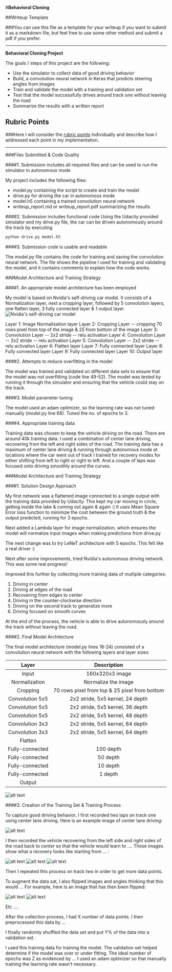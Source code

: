 #**Behavioral Cloning** 

##Writeup Template

###You can use this file as a template for your writeup if you want to submit it as a markdown file, but feel free to use some other method and submit a pdf if you prefer.

---

**Behavioral Cloning Project**

The goals / steps of this project are the following:
* Use the simulator to collect data of good driving behavior
* Build, a convolution neural network in Keras that predicts steering angles from images
* Train and validate the model with a training and validation set
* Test that the model successfully drives around track one without leaving the road
* Summarize the results with a written report


[//]: # (Image References)

[image1]: ./examples/nVidia_model.png "Model Visualization"
[image2]: ./examples/placeholder.png "Grayscaling"
[image3]: ./examples/placeholder_small.png "Recovery Image"
[image4]: ./examples/placeholder_small.png "Recovery Image"
[image5]: ./examples/placeholder_small.png "Recovery Image"
[image6]: ./examples/placeholder_small.png "Normal Image"
[image7]: ./examples/placeholder_small.png "Flipped Image"

## Rubric Points
###Here I will consider the [rubric points](https://review.udacity.com/#!/rubrics/432/view) individually and describe how I addressed each point in my implementation.  

---
###Files Submitted & Code Quality

####1. Submission includes all required files and can be used to run the simulator in autonomous mode

My project includes the following files:
* model.py containing the script to create and train the model
* drive.py for driving the car in autonomous mode
* model.h5 containing a trained convolution neural network 
* writeup_report.md or writeup_report.pdf summarizing the results

####2. Submission includes functional code
Using the Udacity provided simulator and my drive.py file, the car can be driven autonomously around the track by executing 
```sh
python drive.py model.h5
```

####3. Submission code is usable and readable

The model.py file contains the code for training and saving the convolution neural network. The file shows the pipeline I used for training and validating the model, and it contains comments to explain how the code works.

###Model Architecture and Training Strategy

####1. An appropriate model architecture has been employed

My model is based on Nvidia's self-driving car model. It consists of a Normalization layer, next a cropping layer, 
followed by 5 convolution layers, one flatten layer, 3 fully connected layer & 1 output layer.
![Nvidia's self-driving car model][image1]

Layer 1: Image Normalization layer
Layer 2: Cropping Layer -- cropping 70 rows pixel from top of the image & 25 from bottom of the image
Layer 3: Convolution Layer -- 2x2 stride -- relu activation
Layer 4: Convolution Layer -- 2x2 stride -- relu activation
Layer 5: Convolution Layer -- 2x2 stride -- relu activation
Layer 6: Flatten layer
Layer 7: Fully connected layer
Layer 8: Fully connected layer
Layer 9: Fully connected layer
Layer 10: Output layer

####2. Attempts to reduce overfitting in the model

The model was trained and validated on different data sets to ensure that the model was not overfitting (code line 49-52). 
The model was tested by running it through the simulator and ensuring that the vehicle could stay on the track.

####3. Model parameter tuning

The model used an adam optimizer, so the learning rate was not tuned manually (model.py line 68). Tuned the no. of epochs to 3.

####4. Appropriate training data

Training data was chosen to keep the vehicle driving on the road. There are around 40k training data.
I used a combination of center lane driving, recovering from the left and right sides of the road. 
The training data has a maximum of center lane driving & running through autonomous mode at locations where the car 
went out of track I trained for recovery modes for either shifting from left to right or right to left.
And a couple of laps was focused onto driving smoothly around the curves.

###Model Architecture and Training Strategy

####1. Solution Design Approach

My first network was a flattened image connected to a single output with the training data provided by Udacity. 
This kept my car moving in circle, getting inside the lake & coming out again & again :)
It uses Mean Square Error loss function to minimize the cost between the ground truth & the output predicted, running for 3 epochs.

Next added a Lambda layer for image normalization, which ensures the model will normalize input images when making predictions from drive.py 

The next change was to try LeNeT architecture with 5 epochs. This felt like a real driver :) 

Next after some improvements, tried Nvidia's autonomous driving network.  This was some real progress!
 
Improved this further by collecting more training data of multiple categories:
1. Driving in center
2. Driving at edges of the road
3. Recovering from edges to center
4. Driving in the counter-clockwise direction
5. Driving on the second track to generalize more
6. Driving focused on smooth curves

At the end of the process, the vehicle is able to drive autonomously around the track without leaving the road.

####2. Final Model Architecture

The final model architecture (model.py lines 18-24) consisted of a convolution neural network with the following layers and layer sizes:

| Layer         		|     Description	        					 | 
|:---------------------:|:----------------------------------------------:| 
| Input         		| 160x320x3 image   					         | 
| Normalization     	| Normalize the image 	                         |
| Cropping				| 70 rows pixel from top  & 25 pixel from bottom |
| Convolution 5x5	  	| 2x2 stride, 5x5 kernel, 24 depth               |
| Convolution 5x5	  	| 2x2 stride, 5x5 kernel, 36 depth               |
| Convolution 5x5	  	| 2x2 stride, 5x5 kernel, 48 depth               |
| Convolution 3x3	  	| 2x2 stride, 5x5 kernel, 64 depth               |
| Convolution 3x3	    | 2x2 stride, 5x5 kernel, 64 depth               |
| Flatten				|												 |
| Fully-connected       | 100 depth										 |
| Fully-connected       | 50 depth										 |
| Fully-connected       | 10 depth										 |
| Fully-connected       | 1 depth										 |
| Output                |                                                |

![alt text][image1]

####3. Creation of the Training Set & Training Process

To capture good driving behavior, I first recorded two laps on track one using center lane driving. Here is an example image of center lane driving:

![alt text][image2]

I then recorded the vehicle recovering from the left side and right sides of the road back to center so that the vehicle would learn to .... These images show what a recovery looks like starting from ... :

![alt text][image3]
![alt text][image4]
![alt text][image5]

Then I repeated this process on track two in order to get more data points.

To augment the data sat, I also flipped images and angles thinking that this would ... For example, here is an image that has then been flipped:

![alt text][image6]
![alt text][image7]

Etc ....

After the collection process, I had X number of data points. I then preprocessed this data by ...


I finally randomly shuffled the data set and put Y% of the data into a validation set. 

I used this training data for training the model. The validation set helped determine if the model was over or under fitting. The ideal number of epochs was Z as evidenced by ... I used an adam optimizer so that manually training the learning rate wasn't necessary.
